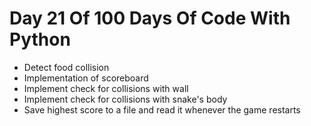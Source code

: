  # Day 21 Of 100 Days Of Code With Python

- Detect food collision
- Implementation of scoreboard
- Implement check for collisions with wall
- Implement check for collisions with snake's body
- Save highest score to a file and read it whenever the game restarts
